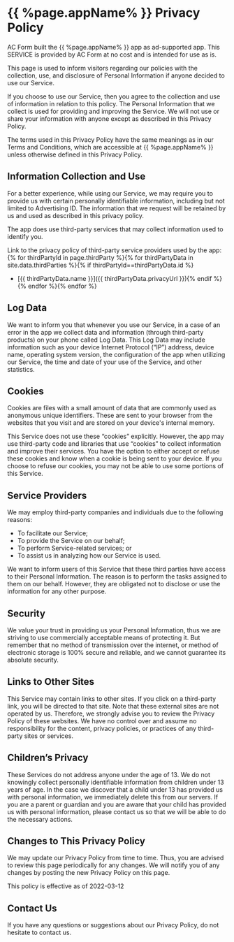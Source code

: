 # {{ %page.appName% }} Privacy Policy

AC Form built the {{ %page.appName% }} app as ad-supported app.
This SERVICE is provided by AC Form at no cost and is intended for use as is.

This page is used to inform visitors regarding our policies with the collection, use,
and disclosure of Personal Information if anyone decided to use our Service.

If you choose to use our Service, then you agree to the collection and use of information in relation to this policy.
The Personal Information that we collect is used for providing and improving the Service.
We will not use or share your information with anyone except as described in this Privacy Policy.

The terms used in this Privacy Policy have the same meanings as in our Terms and Conditions,
which are accessible at {{ %page.appName% }} unless otherwise defined in this Privacy Policy.

## Information Collection and Use

For a better experience, while using our Service, we may require you to provide us with certain
personally identifiable information, including but not limited to Advertising ID.
The information that we request will be retained by us and used as described in this privacy policy.

The app does use third-party services that may collect information used to identify you.

Link to the privacy policy of third-party service providers used by the app:
{% for thirdPartyId in page.thirdParty %}{% for thirdPartyData in site.data.thirdParties %}{% if thirdPartyId==thirdPartyData.id %}
* [{{ thirdPartyData.name }}]({{ thirdPartyData.privacyUrl }}){% endif %}{% endfor %}{% endfor %}

## Log Data

We want to inform you that whenever you use our Service, in a case of an error in the app
we collect data and information (through third-party products) on your phone called Log Data.
This Log Data may include information such as your device Internet Protocol (“IP”) address, device name,
operating system version, the configuration of the app when utilizing our Service,
the time and date of your use of the Service, and other statistics.

## Cookies

Cookies are files with a small amount of data that are commonly used as anonymous unique identifiers.
These are sent to your browser from the websites that you visit and are stored on your device's internal memory.

This Service does not use these “cookies” explicitly. However, the app may use third-party code and libraries
that use “cookies” to collect information and improve their services.
You have the option to either accept or refuse these cookies and know when a cookie is being sent to your device.
If you choose to refuse our cookies, you may not be able to use some portions of this Service.

## Service Providers
We may employ third-party companies and individuals due to the following reasons:
* To facilitate our Service;
* To provide the Service on our behalf;
* To perform Service-related services; or
* To assist us in analyzing how our Service is used.

We want to inform users of this Service that these third parties have access to their Personal Information.
The reason is to perform the tasks assigned to them on our behalf.
However, they are obligated not to disclose or use the information for any other purpose.

## Security

We value your trust in providing us your Personal Information,
thus we are striving to use commercially acceptable means of protecting it.
But remember that no method of transmission over the internet,
or method of electronic storage is 100% secure and reliable, and we cannot guarantee its absolute security.

## Links to Other Sites

This Service may contain links to other sites.
If you click on a third-party link, you will be directed to that site.
Note that these external sites are not operated by us.
Therefore, we strongly advise you to review the Privacy Policy of these websites.
We have no control over and assume no responsibility for the content, privacy policies,
or practices of any third-party sites or services.

## Children’s Privacy

These Services do not address anyone under the age of 13.
We do not knowingly collect personally identifiable information from children under 13 years of age.
In the case we discover that a child under 13 has provided us with personal information,
we immediately delete this from our servers.
If you are a parent or guardian and you are aware that your child has provided us with personal information,
please contact us so that we will be able to do the necessary actions.

## Changes to This Privacy Policy

We may update our Privacy Policy from time to time.
Thus, you are advised to review this page periodically for any changes.
We will notify you of any changes by posting the new Privacy Policy on this page.

This policy is effective as of 2022-03-12

## Contact Us

If you have any questions or suggestions about our Privacy Policy, do not hesitate to contact us.
